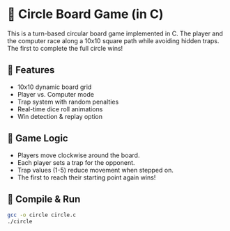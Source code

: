 # 🎯 Circle Board Game (in C)

This is a turn-based circular board game implemented in C. The player and the computer race along a 10x10 square path while avoiding hidden traps. The first to complete the full circle wins!

## 📌 Features

- 10x10 dynamic board grid
- Player vs. Computer mode
- Trap system with random penalties
- Real-time dice roll animations
- Win detection & replay option

## 🧠 Game Logic

- Players move clockwise around the board.
- Each player sets a trap for the opponent.
- Trap values (1-5) reduce movement when stepped on.
- The first to reach their starting point again wins!

## 🔧 Compile & Run

```bash
gcc -o circle circle.c
./circle
